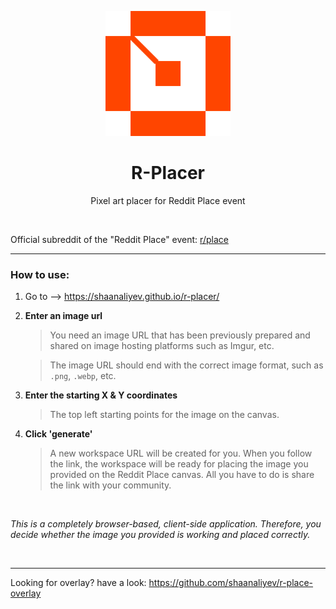 <p align="center">
  <img src="./assets/r-placer.webp" height="200">
</p>

<h1 align="center">R-Placer</h1>

<p align="center">
  Pixel art placer for Reddit Place event
<p>

<br>

Official subreddit of the "Reddit Place" event: [r/place](https://www.reddit.com/r/place/ "r/place")

<hr>

### How to use:

1. Go to --> https://shaanaliyev.github.io/r-placer/
2. **Enter an image url**

   > You need an image URL that has been previously prepared and shared on image hosting platforms such as Imgur, etc.

   > The image URL should end with the correct image format, such as `.png`, `.webp`, etc.

3. **Enter the starting X & Y coordinates**
   > The top left starting points for the image on the canvas.
4. **Click 'generate'**
   > A new workspace URL will be created for you. When you follow the link, the workspace will be ready for placing the image you provided on the Reddit Place canvas. All you have to do is share the link with your community.

<br>

_This is a completely browser-based, client-side application. Therefore, you decide whether the image you provided is working and placed correctly._

<br> 

<hr>

Looking for overlay? have a look: https://github.com/shaanaliyev/r-place-overlay
